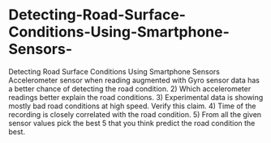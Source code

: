 # Detecting-Road-Surface-Conditions-Using-Smartphone-Sensors-
Detecting Road Surface Conditions Using Smartphone Sensors  Accelerometer sensor when reading augmented with Gyro sensor data has a better chance of detecting the road condition. 2) Which accelerometer readings better explain the road conditions. 3) Experimental data is showing mostly bad road conditions at high speed. Verify this claim. 4) Time of the recording is closely correlated with the road condition. 5) From all the given sensor values pick the best 5 that you think predict the road condition the best.
